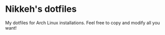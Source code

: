 # Nikkeh's dotfiles
My dotfiles for Arch Linux installations.
Feel free to copy and modify all you want!
